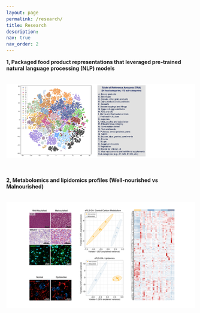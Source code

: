 ```yaml
---
layout: page
permalink: /research/
title: Research
description:
nav: true
nav_order: 2
---
```


**1, Packaged food product representations that leveraged pre-trained natural language processing (NLP) models**
<br/><br/><br/>
![TRA](/assets/img/TRA.png "TRA")
<br/><br/><br/>

**2, Metabolomics and lipidomics profiles (Well-nourished vs Malnourished)**
<br/><br/><br/>
![Meta](/assets/img/Meta.png "Meta")
<br/><br/><br/>

<!-- ### Publications -->
<!-- Polymer nanoparticles composed with gallic acid grafted chitosan and bioactive peptides combined antioxidant, anticancer activities and improved delivery property for labile …
B Hu, Y Wang, M Xie, G Hu, F Ma, X Zeng
Journal of Functional Foods 15, 593-603


Effects of high hydrostatic pressure, ultraviolet light-C, and far-infrared treatments on the digestibility, antioxidant and antihypertensive activity of α-casein
G Hu, Y Zheng, Z Liu, Y Xiao, Y Deng, Y Zhao
Food chemistry 221, 1860-1866

Structure and IgE-binding properties of α-casein treated by high hydrostatic pressure, UV-C, and far-IR radiations
G Hu, Y Zheng, Z Liu, Y Deng, Y Zhao
Food chemistry 204, 46-55

Effects of UV-C and single-and multiple-cycle high hydrostatic pressure treatments on flavor evolution of cow milk: Gas chromatography-mass spectrometry, electronic nose, and …
G Hu, Y Zheng, Z Liu, Y Deng
International Journal of Food Properties 20 (7), 1677-1688 


Comparison of microbiological loads and physicochemical properties of raw milk treated with single-/multiple-cycle high hydrostatic pressure and ultraviolet-C light
G Hu, Y Zheng, D Wang, B Zha, Z Liu, Y Deng
High Pressure Research 35 (3), 330-338


Impact of microfiltration on particle size distribution, volatile compounds and protein quality of pasteurized milk during shelf Life
D Wang, Y Zheng, Z Liu, G Hu, Y Deng
Journal of Food and Nutrition Research 3 (1), 26-33 -->
